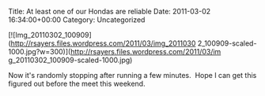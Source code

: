 Title: At least one of our Hondas are reliable
Date: 2011-03-02 16:34:00+00:00
Category: Uncategorized

  
[![Img_20110302_100909](http://rsayers.files.wordpress.com/2011/03/img_2011030
2_100909-scaled-1000.jpg?w=300)](http://rsayers.files.wordpress.com/2011/03/im
g_20110302_100909-scaled-1000.jpg)

  

Now it's randomly stopping after running a few minutes.  Hope I can get this
figured out before the meet this weekend.


